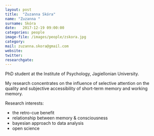 ```yaml
---
layout: post
title:  "Zuzanna Skóra"
name: "Zuzanna "
surname: Skóra
date:   2017-12-19 09:00:00
categories: people
image-file: /images/people/zskora.jpg
category: 
mail: zuzanna.skora@gmail.com
website:
twitter:
researchgate:
---
```


PhD student at the Institute of Psychology, Jagiellonian University.

My research concentrates on the influence of selective attention on the quality and subjective accessibility of short-term memory and working memory.

Research interests:
* the retro-cue benefit
* relationship between memory & consciousness
* bayesian approach to data analysis
* open science
